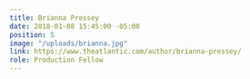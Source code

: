 ```yaml
---
title: Brianna Pressey
date: 2018-01-08 15:45:00 -05:00
position: 5
image: "/uploads/brianna.jpg"
link: https://www.theatlantic.com/author/brianna-pressey/
role: Production Fellow
---
```


